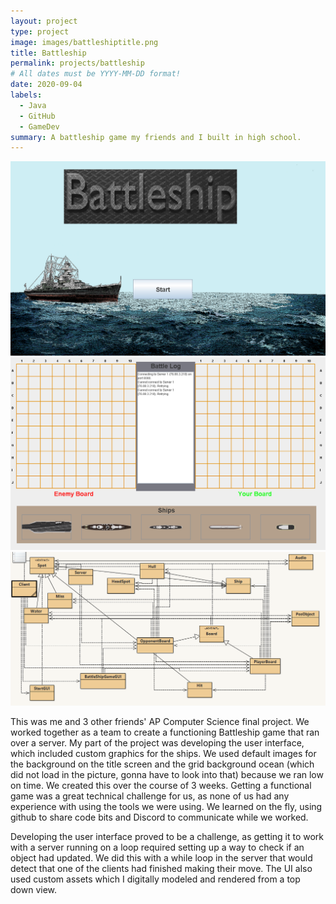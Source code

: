 ```yaml
---
layout: project
type: project
image: images/battleshiptitle.png
title: Battleship
permalink: projects/battleship
# All dates must be YYYY-MM-DD format!
date: 2020-09-04
labels:
  - Java
  - GitHub
  - GameDev
summary: A battleship game my friends and I built in high school.
---
```


<div class="ui large rounded images">
  <img class="ui image" src="../images/battleshiptitle.png">
  <img class="ui image" src="../images/battleshipboard.png">
  <img class="ui image" src="../images/battleshipgui.png">
</div>

This was me and 3 other friends' AP Computer Science final project. We worked together as a team to create a functioning Battleship game that ran over a server. My part of the project was developing the user interface, which included custom graphics for the ships. We used default images for the background on the title screen and the grid background ocean (which did not load in the picture, gonna have to look into that) because we ran low on time. We created this over the course of 3 weeks. Getting a functional game was a great technical challenge for us, as none of us had any experience with using the tools we were using. We learned on the fly, using github to share code bits and Discord to communicate while we worked. 

Developing the user interface proved to be a challenge, as getting it to work with a server running on a loop required setting up a way to check if an object had updated. We did this with a while loop in the server that would detect that one of the clients had finished making their move. The UI also used custom assets which I digitally modeled and rendered from a top down view.
